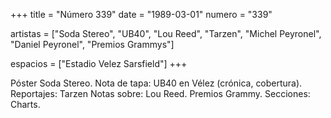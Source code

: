 +++
title = "Número 339"
date = "1989-03-01"
numero = "339"

artistas = ["Soda Stereo", "UB40", "Lou Reed", "Tarzen", "Michel Peyronel", "Daniel Peyronel", "Premios Grammys"]

espacios = ["Estadio Velez Sarsfield"]
+++

Póster Soda Stereo. 
Nota de tapa: UB40 en Vélez (crónica, cobertura). 
Reportajes: 
Tarzen
Notas sobre:
Lou Reed. 
Premios Grammy.
Secciones: 
Charts. 
